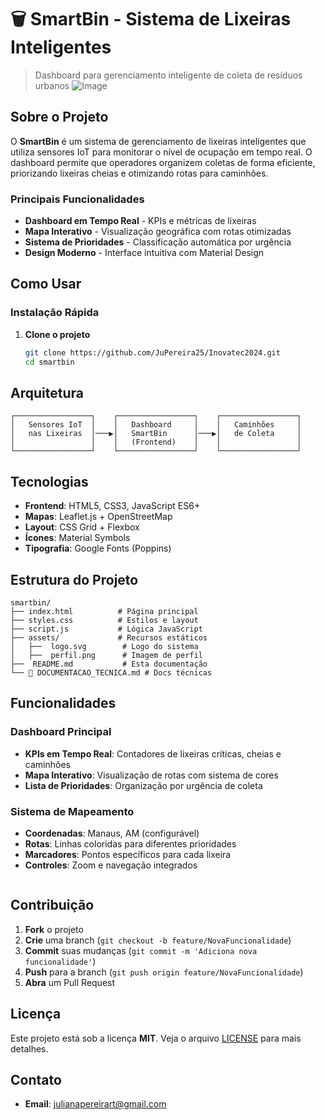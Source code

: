 # 🗑️ SmartBin - Sistema de Lixeiras Inteligentes

> Dashboard para gerenciamento inteligente de coleta de resíduos urbanos
![Image](https://github.com/user-attachments/assets/204fe666-1d6a-4086-9b7c-b869844f6bc6)

## Sobre o Projeto

O **SmartBin** é um sistema de gerenciamento de lixeiras inteligentes que utiliza sensores IoT para monitorar o nível de ocupação em tempo real. 
O dashboard permite que operadores organizem coletas de forma eficiente, priorizando lixeiras cheias e otimizando rotas para caminhões.

### Principais Funcionalidades

- **Dashboard em Tempo Real** - KPIs e métricas de lixeiras
- **Mapa Interativo** - Visualização geográfica com rotas otimizadas
- **Sistema de Prioridades** - Classificação automática por urgência
- **Design Moderno** - Interface intuitiva com Material Design

## Como Usar

### Instalação Rápida

1. **Clone o projeto**
   ```bash
   git clone https://github.com/JuPereira25/Inovatec2024.git
   cd smartbin
   ```

## Arquitetura

```
┌─────────────────┐    ┌─────────────────┐    ┌─────────────────┐
│   Sensores IoT  │    │   Dashboard     │    │   Caminhões     │
│   nas Lixeiras  │───▶│   SmartBin      │───▶│   de Coleta     │
│                 │    │   (Frontend)    │    │                 │
└─────────────────┘    └─────────────────┘    └─────────────────┘
```

##  Tecnologias

- **Frontend**: HTML5, CSS3, JavaScript ES6+
- **Mapas**: Leaflet.js + OpenStreetMap
- **Layout**: CSS Grid + Flexbox
- **Ícones**: Material Symbols
- **Tipografia**: Google Fonts (Poppins)

## Estrutura do Projeto

```
smartbin/
├── index.html          # Página principal
├── styles.css          # Estilos e layout
├── script.js           # Lógica JavaScript
├── assets/             # Recursos estáticos
│   ├──  logo.svg        # Logo do sistema
│   ├──  perfil.png      # Imagem de perfil
├──  README.md           # Esta documentação
└── 🔧 DOCUMENTACAO_TECNICA.md # Docs técnicas
```

## Funcionalidades

### Dashboard Principal
- **KPIs em Tempo Real**: Contadores de lixeiras críticas, cheias e caminhões
- **Mapa Interativo**: Visualização de rotas com sistema de cores
- **Lista de Prioridades**: Organização por urgência de coleta

### Sistema de Mapeamento
- **Coordenadas**: Manaus, AM (configurável)
- **Rotas**: Linhas coloridas para diferentes prioridades
- **Marcadores**: Pontos específicos para cada lixeira
- **Controles**: Zoom e navegação integrados
   ```

## Contribuição

1. **Fork** o projeto
2. **Crie** uma branch (`git checkout -b feature/NovaFuncionalidade`)
3. **Commit** suas mudanças (`git commit -m 'Adiciona nova funcionalidade'`)
4. **Push** para a branch (`git push origin feature/NovaFuncionalidade`)
5. **Abra** um Pull Request


## Licença

Este projeto está sob a licença **MIT**. Veja o arquivo [LICENSE](LICENSE) para mais detalhes.

## Contato

- **Email**: julianapereirart@gmail.com
